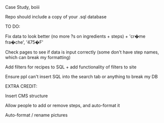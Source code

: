 Case Study, boiii

Repo should include a copy of your .sql database

TO DO:

Fix data to look better (no more ?s on ingredients + steps) + 'cr�me fra�che', '475�F'

Check pages to see if data is input correctly (some don't have step names, which can break my formatting)

Add filters for recipes to SQL + add functionality of filters to site

Ensure ppl can't insert SQL into the search tab or anything to break my DB

EXTRA CREDIT:

Insert CMS structure

Allow people to add or remove steps, and auto-format it

Auto-format / rename pictures

